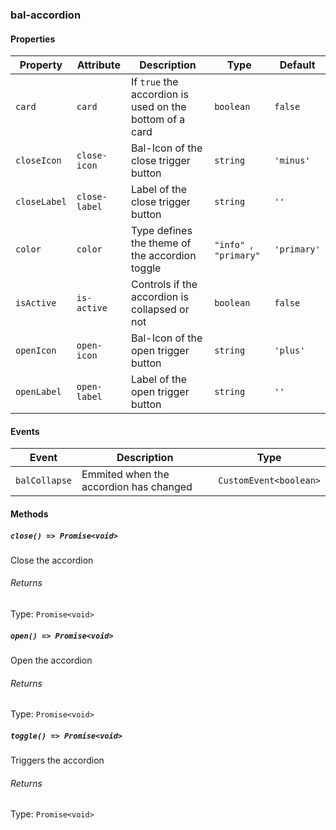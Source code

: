 ### bal-accordion
 
#### Properties

| Property     | Attribute     | Description                                             | Type                    | Default     |
| ------------ | ------------- | ------------------------------------------------------- | ----------------------- | ----------- |
| `card`       | `card`        | If `true` the accordion is used on the bottom of a card | `boolean`               | `false`     |
| `closeIcon`  | `close-icon`  | Bal-Icon of the close trigger button                    | `string`                | `'minus'`   |
| `closeLabel` | `close-label` | Label of the close trigger button                       | `string`                | `''`        |
| `color`      | `color`       | Type defines the theme of the accordion toggle          | `"info" `, ` "primary"` | `'primary'` |
| `isActive`   | `is-active`   | Controls if the accordion is collapsed or not           | `boolean`               | `false`     |
| `openIcon`   | `open-icon`   | Bal-Icon of the open trigger button                     | `string`                | `'plus'`    |
| `openLabel`  | `open-label`  | Label of the open trigger button                        | `string`                | `''`        |


#### Events

| Event         | Description                            | Type                   |
| ------------- | -------------------------------------- | ---------------------- |
| `balCollapse` | Emmited when the accordion has changed | `CustomEvent<boolean>` |


#### Methods

##### `close() => Promise<void>`

Close the accordion

###### Returns

Type: `Promise<void>`



##### `open() => Promise<void>`

Open the accordion

###### Returns

Type: `Promise<void>`



##### `toggle() => Promise<void>`

Triggers the accordion

###### Returns

Type: `Promise<void>`




 